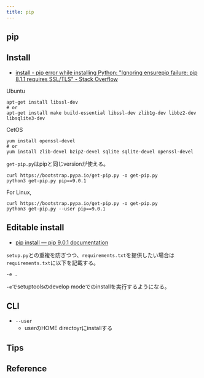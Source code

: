 ```yaml
---
title: pip
---
```


## pip

## Install
* [install - pip error while installing Python: "Ignoring ensurepip failure: pip 8.1.1 requires SSL/TLS" - Stack Overflow](https://stackoverflow.com/questions/37723236/pip-error-while-installing-python-ignoring-ensurepip-failure-pip-8-1-1-requir/37723517)

Ubuntu

```
apt-get install libssl-dev
# or
apt-get install make build-essential libssl-dev zlib1g-dev libbz2-dev libsqlite3-dev
```

CetOS

```
yum install openssl-devel
# or
yum install zlib-devel bzip2-devel sqlite sqlite-devel openssl-devel
```

`get-pip.py`はpipと同じversionが使える。

```
curl https://bootstrap.pypa.io/get-pip.py -o get-pip.py
python3 get-pip.py pip==9.0.1
```

For Linux,

```
curl https://bootstrap.pypa.io/get-pip.py -o get-pip.py
python3 get-pip.py --user pip==9.0.1
```

## Editable install
* [pip install — pip 9.0.1 documentation](https://pip.pypa.io/en/stable/reference/pip_install/#editable-installs)

`setup.py`との重複を防ぎつつ、`requirements.txt`を提供したい場合は`requirements.txt`に以下を記載する。

```
-e .
```

`-e`でsetuptoolsのdevelop modeでのinstallを実行するようになる。


## CLI

* `--user`
    * userのHOME directoyrにinstallする

## Tips


## Reference
